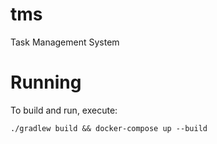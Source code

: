 # tms
Task Management System


# Running

To build and run, execute:
```
./gradlew build && docker-compose up --build
```
